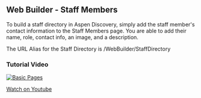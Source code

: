 ## Web Builder - Staff Members

To build a staff directory in Aspen Discovery, simply add the staff member's contact information to the Staff Members page. You are able to add their name, role, contact info, an image, and a description.

The URL Alias for the Staff Directory is /WebBuilder/StaffDirectory

### Tutorial Video

[![Basic Pages](/manual/images/staff-members.jpg)](https://youtu.be/JxQZNsjycd4)

[Watch on Youtube](https://youtu.be/JxQZNsjycd4)
